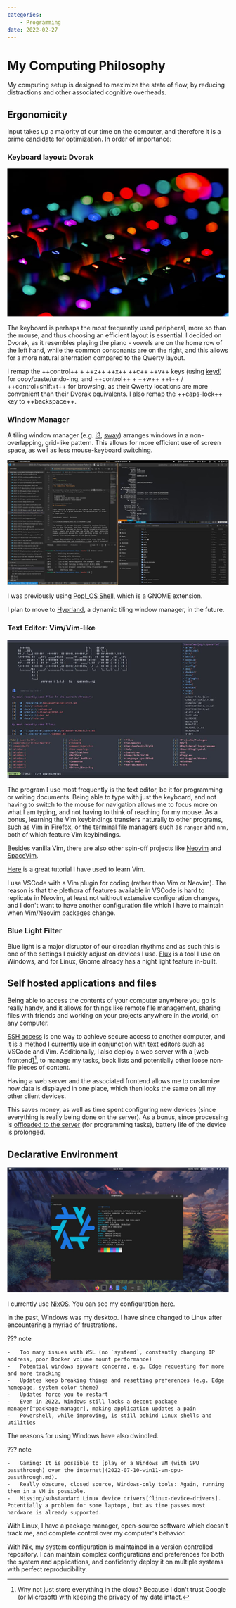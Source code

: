 ```yaml
---
categories:
    - Programming
date: 2022-02-27
---
```


# My Computing Philosophy

My computing setup is designed to maximize the state of flow, by reducing distractions and other associated cognitive overheads.

<!-- more -->

## Ergonomicity

Input takes up a majority of our time on the computer, and therefore it is a prime candidate for optimization. In order of importance:

### Keyboard layout: Dvorak

![](../../static/images/2022-02-27/keyboard.jpg)

The keyboard is perhaps the most frequently used peripheral, more so than the mouse, and thus choosing an efficient layout is essential. I decided on Dvorak, as it resembles playing the piano - vowels are on the home row of the left hand, while the common consonants are on the right, and this allows for a more natural alternation compared to the Qwerty layout.

I remap the ++control++ + ++z++ ++x++ ++c++ ++v++ keys (using [keyd]) for copy/paste/undo-ing, and ++control++ + ++w++ ++t++ / ++control+shift+t++ for browsing, as their Qwerty locations are more convenient than their Dvorak equivalents. I also remap the ++caps-lock++ key to ++backspace++.

### Window Manager

A tiling window manager (e.g. [i3], [sway]) arranges windows in a non-overlapping, grid-like pattern. This allows for more efficient use of screen space, as well as less mouse-keyboard switching.

![](../../static/images/2022-02-27/pop-shell.jpg)

I was previously using [Pop!\_OS Shell][pop-shell], which is a GNOME extension.

I plan to move to [Hyprland], a dynamic tiling window manager, in the future.

### Text Editor: Vim/Vim-like

![](../../static/images/2022-02-27/spacevim.jpg)

The program I use most frequently is the text editor, be it for programming or writing documents. Being able to type with just the keyboard, and not having to switch to the mouse for navigation allows me to focus more on what I am typing, and not having to think of reaching for my mouse. As a bonus, learning the Vim keybindings transfers naturally to other programs, such as Vim in Firefox, or the terminal file managers such as `ranger` and `nnn`, both of which feature Vim keybindings.

Besides vanilla Vim, there are also other spin-off projects like [Neovim][neovim] and [SpaceVim][spacevim].

[Here][vim-tutorial] is a great tutorial I have used to learn Vim.

I use VSCode with a Vim plugin for coding (rather than Vim or Neovim). The reason is that the plethora of features available in VSCode is hard to replicate in Neovim, at least not without extensive configuration changes, and I don't want to have another configuration file which I have to maintain when Vim/Neovim packages change.

### Blue Light Filter

Blue light is a major disruptor of our circadian rhythms and as such this is one of the settings I quickly adjust on devices I use. [Flux][flux] is a tool I use on Windows, and for Linux, Gnome already has a night light feature in-built.

## Self hosted applications and files

Being able to access the contents of your computer anywhere you go is really handy, and it allows for things like remote file management, sharing files with friends and working on your projects anywhere in the world, on any computer.

[SSH access][ssh] is one way to achieve secure access to another computer, and it is a method I currently use in conjunction with text editors such as VSCode and Vim. Additionally, I also deploy a web server with a [web frontend][^cloud-privacy], to manage my tasks, book lists and potentially other loose non-file pieces of content.

Having a web server and the associated frontend allows me to customize how data is displayed in one place, which then looks the same on all my other client devices.

This saves money, as well as time spent configuring new devices (since everything is really being done on the server). As a bonus, since processing is [offloaded to the server][vscode-remote-containers] (for programming tasks), battery life of the device is prolonged.

## Declarative Environment

![](../../static/images/2022-02-27/nix.jpg)

I currently use [NixOS]. You can see my configuration [here][nixos-config].

In the past, Windows was my desktop. I have since changed to Linux after encountering a myriad of frustrations.

??? note

    -   Too many issues with WSL (no `systemd`, constantly changing IP address, poor Docker volume mount performance)
    -   Potential windows spyware concerns, e.g. Edge requesting for more and more tracking
    -   Updates keep breaking things and resetting preferences (e.g. Edge homepage, system color theme)
    -   Updates force you to restart
    -   Even in 2022, Windows still lacks a decent package manager[^package-manager], making application updates a pain
    -   Powershell, while improving, is still behind Linux shells and utilities

The reasons for using Windows have also dwindled.

??? note

    -   Gaming: It is possible to [play on a Windows VM (with GPU passthrough) over the internet](2022-07-10-win11-vm-gpu-passthrough.md).
    -   Really obscure, closed source, Windows-only tools: Again, running them in a VM is possible.
    -   Missing/substandard Linux device drivers[^linux-device-drivers]. Potentially a problem for some laptops, but as time passes most hardware is already supported.

With Linux, I have a package manager, open-source software which doesn't track me, and complete control over my computer's behavior.

With Nix, my system configuration is maintained in a version controlled repository. I can maintain complex configurations and preferences for both the system and applications, and confidently deploy it on multiple systems with perfect reproducibility.

[^cloud-privacy]: Why not just store everything in the cloud? Because I don't trust Google (or Microsoft) with keeping the privacy of my data intact.
[^package-manager]: [Chocolatey](https://chocolatey.org/) is a good try, however.
[^linux-device-drivers]: E.g., my laptop's fingerprint reader couldn't be used for login, while it worked fine in Windows 11. Blame it on hardware vendors.

[flux]: https://justgetflux.com/
[keyd]: https://github.com/rvaiya/keyd
[neovim]: https://neovim.io/
[spacevim]: https://spacevim.org/
[ssh]: 2022-02-07-ssh-with-certificates.md
[vim-tutorial]: https://github.com/iggredible/Learn-Vim
[vscode-remote-containers]: 2022-02-07-vscode-remote-containers-over-ssh.md
[web frontend]: https://github.com/extrange/web-app
[pop-shell]: https://github.com/pop-os/shell
[i3]: https://i3wm.org/
[Sway]: https://swaywm.org/
[NixOS]: https://nixos.org/
[Hyprland]: https://hyprland.org/
[nixos-config]: https://github.com/extrange/nixos-config
